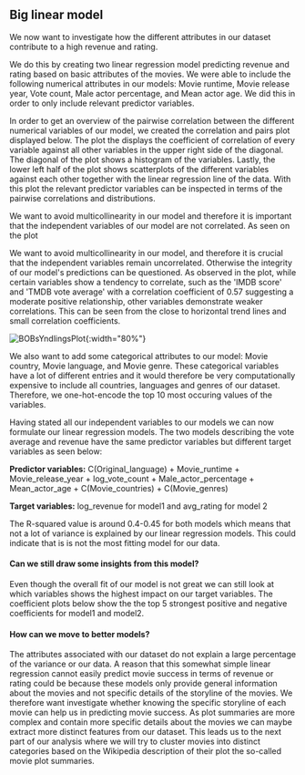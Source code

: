 ## Big linear model
We now want to investigate how the different attributes in our dataset contribute to a high revenue and rating.

We do this by creating two linear regression model predicting revenue and rating based on basic attributes of the movies. We were able to include the following numerical attributes in our models: Movie runtime, Movie release year, Vote count, Male actor percentage, and Mean actor age. We did this in order to only include relevant predictor variables. 

In order to get an overview of the pairwise correlation between the different numerical variables of our model, we created the correlation and pairs plot displayed below. The plot the displays the coefficient of correlation of every variable against all other variables in the upper right side of the diagonal. The diagonal of the plot shows a histogram of the variables. Lastly, the lower left half of the plot shows scatterplots of the different variables against each other together with the linear regression line of the data. With this plot the relevant predictor variables can be inspected in terms of the pairwise correlations and distributions. 

We want to avoid multicollinearity in our model and therefore it is important that the independent variables of our model are not correlated. As seen on the plot

We want to avoid multicollinearity in our model, and therefore it is crucial that the independent variables remain uncorrelated. Otherwise the integrity of our model's predictions can be questioned. As observed in the plot, while certain variables show a tendency to correlate, such as the 'IMDB score' and 'TMDB vote average' with a correlation coefficient of 0.57 suggesting a moderate positive relationship, other variables demonstrate weaker correlations. This can be seen from the close to horizontal trend lines and small correlation coefficients. 


![BOBsYndlingsPlot](figures/Big_linear_model/BOBsYndlingsPlot.png){:width="80%"}

We also want to add some categorical attributes to our model: Movie country, Movie language, and Movie genre. These categorical variables have a lot of different entries and it would therefore be very computationally expensive to include all countries, languages and genres of our dataset. Therefore, we one-hot-encode the top 10 most occuring values of the variables. 

Having stated all our independent variables to our models we can now formulate our linear regression models. The two models describing the vote average and revenue have the same predictor variables but different target variables as seen below:

**Predictor variables:** C(Original_language) + Movie_runtime + Movie_release_year + log_vote_count + Male_actor_percentage + Mean_actor_age + C(Movie_countries) + C(Movie_genres)

**Target variables:** log_revenue for model1 and avg_rating for model 2

The R-squared value is around 0.4-0.45 for both models which means that not a lot of variance is explained by our linear regression models. This could indicate that is is not the most fitting model for our data.

#### Can we still draw some insights from this model?
Even though the overall fit of our model is not great we can still look at which variables shows the highest impact on our target variables. The coefficient plots below show the the top 5 strongest positive and negative coefficients for model1 and model2.  


#### How can we move to better models?
The attributes associated with our dataset do not explain a large percentage of the variance or our data. A reason that this somewhat simple linear regression cannot easily predict movie success in terms of revenue or rating could be because these models only provide general information about the movies and not specific details of the storyline of the movies. We therefore want investigate whether knowing the specific storyline of each movie can help us in predicting movie success. As plot summaries are more complex and contain more specific details about the movies we can maybe extract more distinct features from our dataset. This leads us to the next part of our analysis where we will try to cluster movies into distinct categories based on the Wikipedia description of their plot the so-called movie plot summaries. 


